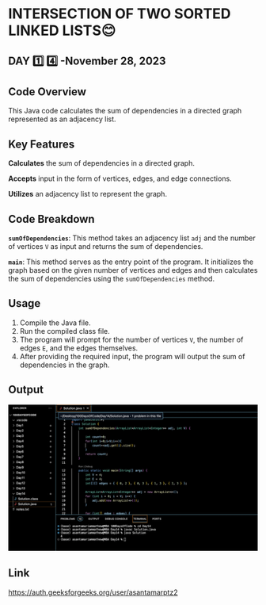 # INTERSECTION OF TWO SORTED LINKED LISTS:blush:
## DAY :one: :four: -November 28, 2023

## Code Overview
This Java code calculates the sum of dependencies in a directed graph represented as an adjacency list.

## Key Features
**Calculates** the sum of dependencies in a directed graph.

**Accepts** input in the form of vertices, edges, and edge connections.

**Utilizes** an adjacency list to represent the graph.

## Code Breakdown
**`sumOfDependencies`**: This method takes an adjacency list `adj` and the number of vertices `V` as input and returns the sum of dependencies.

**`main`**: This method serves as the entry point of the program. It initializes the graph based on the given number of vertices and edges and then calculates the sum of dependencies using the `sumOfDependencies` method.

## Usage
1. Compile the Java file.
2. Run the compiled class file.
3. The program will prompt for the number of vertices `V`, the number of edges `E`, and the edges themselves.
4. After providing the required input, the program will output the sum of dependencies in the graph.


## Output

![Reference Image](s14.png)

## Link
<https://auth.geeksforgeeks.org/user/asantamarptz2>